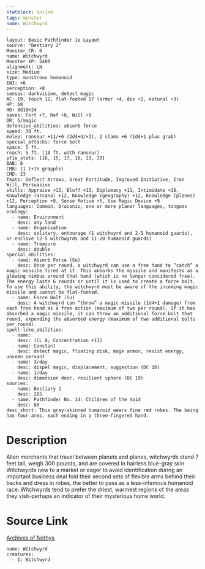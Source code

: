 ```yaml
---
statblock: inline
tags: monster
name: Witchwyrd
---
```

```statblock
layout: Basic Pathfinder 1e Layout
source: "Bestiary 2"
Monster_CR: 6
name: Witchwyrd
Monster_XP: 2400
alignment: LN
size: Medium
type: monstrous humanoid
INI: +6
perception: +8
senses: darkvision, detect magic
AC: 19, touch 12, flat-footed 17 (armor +4, dex +2, natural +3)
HP: 68
HD: 8d10+24
saves: Fort +7, Ref +8, Will +9
DR: 5/magic
defensive_abilities: absorb force
speed: 30 ft.
melee: ranseur +11/+6 (2d4+4/×3), 2 slams +6 (1d4+1 plus grab)
special_attacks: force bolt
space: 5 ft.
reach: 5 ft. (10 ft. with ranseur)
pf1e_stats: [16, 15, 17, 18, 13, 20]
BAB: 8
CMB: 11 (+15 grapple)
CMD: 23
feats: Deflect Arrows, Great Fortitude, Improved Initiative, Iron Will, Persuasive
skills: Appraise +12, Bluff +13, Diplomacy +11, Intimidate +18, Knowledge (arcana) +12, Knowledge (geography) +12, Knowledge (planes) +12, Perception +8, Sense Motive +5, Use Magic Device +9
languages: Common, Draconic, one or more planar languages, tongues
ecology:
  - name: Environment
    desc: any land
  - name: Organisation
    desc: solitary, entourage (1 witchwyrd and 2-5 humanoid guards), or enclave (2-5 witchwyrds and 11-20 humanoid guards)
  - name: Treasure
    desc: double
special_abilities:
  - name: Absorb Force (Su)
    desc: Once per round, a witchwyrd can use a free hand to “catch” a magic missile fired at it. This absorbs the missile and manifests as a glowing nimbus around that hand (which is no longer considered free). The energy lasts 6 rounds or until it is used to create a force bolt. To use this ability, the witchwyrd must be aware of the incoming magic missile and cannot be flat-footed.
  - name: Force Bolt (Su)
    desc: A witchwyrd can “throw” a magic missile (1d4+1 damage) from each free hand as a free action (maximum of two per round). If it has absorbed a magic missile, it can throw an additional force bolt that round, expending the absorbed energy (maximum of two additional bolts per round).
spell-like_abilities:
  - name:
    desc: (CL 8; Concentration +13)
  - name: Constant
    desc: detect magic, floating disk, mage armor, resist energy, unseen servant
  - name: 3/day
    desc: dispel magic, displacement, suggestion (DC 18)
  - name: 1/day
    desc: dimension door, resilient sphere (DC 19)
sources:
  - name: Bestiary 2
    desc: 285
  - name: Pathfinder No. 14: Children of the Void
    desc: 88
desc_short: This gray-skinned humanoid wears fine red robes. The being has four arms, each ending in a three-fingered hand.
```
# Description
Alien merchants that travel between planets and planes, witchwyrds stand 7 feet tall, weigh 300 pounds, and are covered in hairless blue-gray skin. Witchwyrds new to a market or eager to avoid identification during an important business deal fold their second sets of flexible arms behind their backs and dress in robes, the better to pass as a less-infamous humanoid race. Witchwyrds tend to prefer the driest, warmest regions of the areas they visit-perhaps an indicator of their mysterious home world.
# Source Link
[Archives of Nethys](https://aonprd.com/MonsterDisplay.aspx?ItemName=Witchwyrd)
```encounter-table
name: Witchwyrd
creatures:
  - 1: Witchwyrd
```
